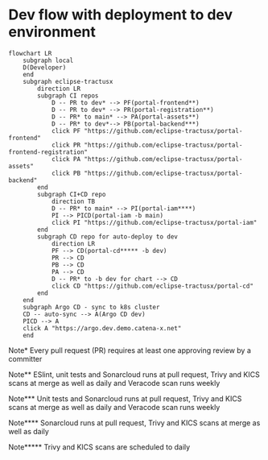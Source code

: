 # Dev flow with deployment to dev environment

```mermaid
flowchart LR
    subgraph local
    D(Developer)
    end
    subgraph eclipse-tractusx
        direction LR
        subgraph CI repos
            D -- PR to dev* --> PF(portal-frontend**)
            D -- PR to dev* --> PR(portal-registration**)
            D -- PR* to main* --> PA(portal-assets**)
            D -- PR* to dev*--> PB(portal-backend***)
            click PF "https://github.com/eclipse-tractusx/portal-frontend"
            click PR "https://github.com/eclipse-tractusx/portal-frontend-registration"
            click PA "https://github.com/eclipse-tractusx/portal-assets"
            click PB "https://github.com/eclipse-tractusx/portal-backend"
        end
        subgraph CI+CD repo
            direction TB
            D -- PR* to main* --> PI(portal-iam****)
            PI --> PICD(portal-iam -b main)
            click PI "https://github.com/eclipse-tractusx/portal-iam"
        end
        subgraph CD repo for auto-deploy to dev
            direction LR
            PF --> CD(portal-cd***** -b dev)
            PR --> CD
            PB --> CD
            PA --> CD
            D -- PR* to -b dev for chart --> CD
            click CD "https://github.com/eclipse-tractusx/portal-cd"
        end
    end
    subgraph Argo CD - sync to k8s cluster
    CD -- auto-sync --> A(Argo CD dev)
    PICD --> A
    click A "https://argo.dev.demo.catena-x.net"
    end
```

Note\* Every pull request (PR) requires at least one approving review by a committer

Note\*\* ESlint, unit tests and Sonarcloud runs at pull request, Trivy and KICS scans at merge as well as daily and Veracode scan runs weekly

Note\*\*\* Unit tests and Sonarcloud runs at pull request, Trivy and KICS scans at merge as well as daily and Veracode scan runs weekly

Note\*\*\*\* Sonarcloud runs at pull request, Trivy and KICS scans at merge as well as daily

Note**\*** Trivy and KICS scans are scheduled to daily
